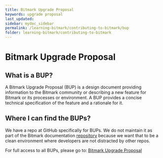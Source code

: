 ```yaml
---
title: Bitmark Upgrade Proposal
keywords: upgrade proposal
last_updated: 
sidebar: mydoc_sidebar
permalink: /learning-bitmark/contributing-to-bitmark/bup
folder: learning-bitmark/contributing-to-bitmark
---
```


# Bitmark Upgrade Proposal
## What is a BUP?
A Bitmark Upgrade Proposal (BUP) is a design document providing
information to the Bitmark community or describing a new feature for
Bitmark or its processes or environment. A BUP provides a
concise technical specification of the feature and a rationale for it.

## Where I can find the BUPs?
We have a repo at GitHub specifically for BUPs. We do not maintain it as part of the
Bitmark documentation [repository](https://github.com/bitmark-inc/docs) because we want that to be a clean 
environment where developers are not distracted by other
repos.

For full access to all BUPs, please go to: [Bitmark Upgrade Proposal](https://github.com/bitmark-property-system/bups)
